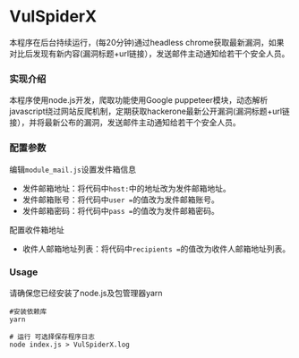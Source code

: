 # VulSpiderX

本程序在后台持续运行，(每20分钟)通过headless chrome获取最新漏洞，如果对比后发现有新内容(漏洞标题+url链接），发送邮件主动通知给若干个安全人员。

### 实现介绍

本程序使用node.js开发，爬取功能使用Google puppeteer模块，动态解析javascript绕过网站反爬机制，定期获取hackerone最新公开漏洞(漏洞标题+url链接），并将最新公布的漏洞，发送邮件主动通知给若干个安全人员。

### 配置参数

编辑`module_mail.js`设置发件箱信息
* 发件邮箱地址：将代码中`host:`中的地址改为发件邮箱地址。
* 发件邮箱账号：将代码中`user =`的值改为发件邮箱账号。
* 发件邮箱密码：将代码中`pass =`的值改为发件邮箱密码。

配置收件箱地址
* 收件人邮箱地址列表：将代码中`recipients =`的值改为收件人邮箱地址列表。

### Usage

请确保您已经安装了node.js及包管理器yarn

```
#安装依赖库
yarn

# 运行 可选择保存程序日志
node index.js > VulSpiderX.log
```
